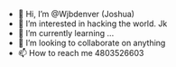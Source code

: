 - 👋 Hi, I’m @Wjbdenver (Joshua)
- 👀 I’m interested in hacking the world. Jk
- 🌱 I’m currently learning ...
- 💞️ I’m looking to collaborate on anything
- 📫 How to reach me 4803526603

<!---
Wjbdenver/Wjbdenver is a ✨ special ✨ repository because its `README.md` (this file) appears on your GitHub profile.
You can click the Preview link to take a look at your changes.
--->
